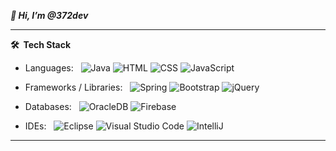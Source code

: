 ***👋 Hi, I’m @372dev***

***

**🛠 &nbsp;Tech Stack**

- Languages: &nbsp;
  ![Java](https://img.shields.io/badge/Java-f29111?style=for-the-badge&logo=java&logoColor=white)
  ![HTML](https://img.shields.io/badge/HTML-ebebeb?style=for-the-badge&logo=html5&logoColor=0170ba)
  ![CSS](https://img.shields.io/badge/CSS-ebebeb?&style=for-the-badge&logo=css3&logoColor=e44d26)
  ![JavaScript](https://img.shields.io/badge/JavaScript-F7DF1E?style=for-the-badge&logo=javascript&logoColor=black)

- Frameworks / Libraries: &nbsp;
  ![Spring](https://img.shields.io/badge/Spring-6DB33F?style=for-the-badge&logo=spring&logoColor=white)
  ![Bootstrap](https://img.shields.io/badge/Bootstrap-563D7C?style=for-the-badge&logo=bootstrap&logoColor=white)
  ![jQuery](https://img.shields.io/badge/jQuery-111111?style=for-the-badge&logo=jquery&logoColor=blue)

- Databases:  &nbsp;
  ![OracleDB](https://img.shields.io/badge/Oracle%20DB-%23F00000.svg?&style=for-the-badge&logo=oracle&logoColor=white)
  ![Firebase](https://img.shields.io/badge/Firebase-333333?style=for-the-badge&logo=firebase)

- IDEs: &nbsp;
  ![Eclipse](https://img.shields.io/badge/Eclipse-ebebeb?style=for-the-badge&logo=eclipse&logoColor=4F0599)
  ![Visual Studio Code](https://img.shields.io/badge/VS%20Code-222222?style=for-the-badge&logo=visual-studio-code&logoColor=008BDD)
  ![IntelliJ](https://img.shields.io/badge/IntelliJ%20IDEA-333333?style=for-the-badge&logo=intelliJ-IDEA&logoColor=0069BB)
  
***
